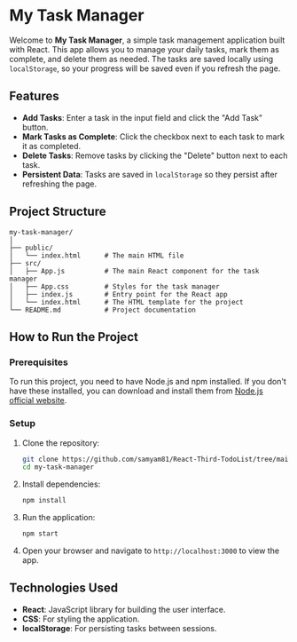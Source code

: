 # My Task Manager

Welcome to **My Task Manager**, a simple task management application built with React. This app allows you to manage your daily tasks, mark them as complete, and delete them as needed. The tasks are saved locally using `localStorage`, so your progress will be saved even if you refresh the page.

## Features
- **Add Tasks**: Enter a task in the input field and click the "Add Task" button.
- **Mark Tasks as Complete**: Click the checkbox next to each task to mark it as completed.
- **Delete Tasks**: Remove tasks by clicking the "Delete" button next to each task.
- **Persistent Data**: Tasks are saved in `localStorage` so they persist after refreshing the page.

## Project Structure

```plaintext
my-task-manager/
│
├── public/
│   └── index.html      # The main HTML file
├── src/
│   ├── App.js          # The main React component for the task manager
│   ├── App.css         # Styles for the task manager
│   ├── index.js        # Entry point for the React app
│   └── index.html      # The HTML template for the project
└── README.md           # Project documentation
```

## How to Run the Project

### Prerequisites
To run this project, you need to have Node.js and npm installed. If you don't have these installed, you can download and install them from [Node.js official website](https://nodejs.org/).

### Setup

1. Clone the repository:
   ```bash
   git clone https://github.com/samyam81/React-Third-TodoList/tree/main
   cd my-task-manager
   ```

2. Install dependencies:
   ```bash
   npm install
   ```

3. Run the application:
   ```bash
   npm start
   ```

4. Open your browser and navigate to `http://localhost:3000` to view the app.

## Technologies Used

- **React**: JavaScript library for building the user interface.
- **CSS**: For styling the application.
- **localStorage**: For persisting tasks between sessions.


